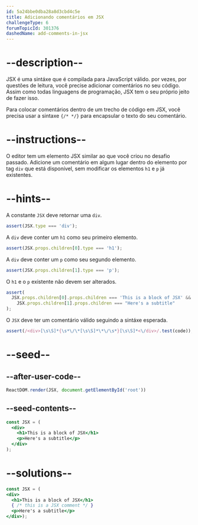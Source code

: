 ```yaml
---
id: 5a24bbe0dba28a8d3cbd4c5e
title: Adicionando comentários em JSX
challengeType: 6
forumTopicId: 301376
dashedName: add-comments-in-jsx
---
```


# --description--

JSX é uma sintáxe que é compilada para JavaScript válido. por vezes, por questões de leitura, você precise adicionar comentários no seu código. Assim como todas linguagens de programação, JSX tem o seu próprio jeito de fazer isso.

Para colocar comentários dentro de um trecho de código em JSX, você precisa usar a sintaxe `{/* */}` para encapsular o texto do seu comentário.

# --instructions--

O editor tem um elemento JSX similar ao que você criou no desafio passado. Adicione um comentário em algum lugar dentro do elemento por tag `div` que está disponível, sem modificar os elementos `h1` e `p` já existentes.

# --hints--

A constante `JSX` deve retornar uma `div`.

```js
assert(JSX.type === 'div');
```

A `div` deve conter um `h1` como seu primeiro elemento.

```js
assert(JSX.props.children[0].type === 'h1');
```

A `div` deve conter um `p` como seu segundo elemento.

```js
assert(JSX.props.children[1].type === 'p');
```

O `h1` e o `p` existente não devem ser alterados.

```js
assert(
  JSX.props.children[0].props.children === 'This is a block of JSX' &&
    JSX.props.children[1].props.children === "Here's a subtitle"
);
```

O `JSX` deve ter um comentário válido seguindo a sintáxe esperada.

```js
assert(/<div>[\s\S]*{\s*\/\*[\s\S]*\*\/\s*}[\s\S]*<\/div>/.test(code));
```

# --seed--

## --after-user-code--

```jsx
ReactDOM.render(JSX, document.getElementById('root'))
```

## --seed-contents--

```jsx
const JSX = (
  <div>
    <h1>This is a block of JSX</h1>
    <p>Here's a subtitle</p>
  </div>
);
```

# --solutions--

```jsx
const JSX = (
<div>
  <h1>This is a block of JSX</h1>
  { /* this is a JSX comment */ }
  <p>Here's a subtitle</p>
</div>);
```
